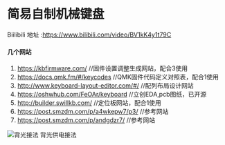 # 简易自制机械键盘
Biilibili 地址 :https://www.bilibili.com/video/BV1kK4y1t79C


#### 几个网站
1.  https://kbfirmware.com/				  //固件设置调整生成网站，配合3使用
2.  https://docs.qmk.fm/#/keycodes			  //QMK固件代码定义对照表，配合1使用
3.  http://www.keyboard-layout-editor.com/#/              //配列布局设计网站
4.  https://oshwhub.com/FeOAr/keyboard	 	          //立创EDA,pcb图纸，已开源
5.  http://builder.swillkb.com/				  //定位板网站，配合1使用
6.  https://post.smzdm.com/p/a4wkepw7/p3/                 //参考网站
7.  https://post.smzdm.com/p/andgdzr7/                    //参考网站

![背光接法](https://images.gitee.com/uploads/images/2020/0816/095149_5bd1e38f_7940294.png "屏幕截图.png")
背光供电接法